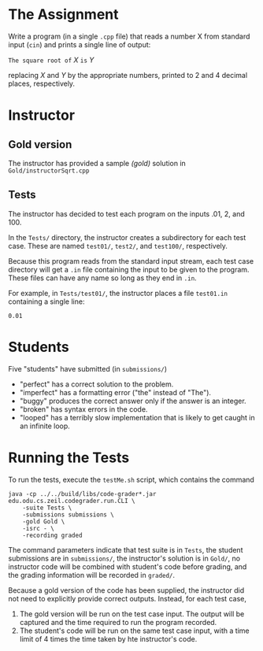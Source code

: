 # The Assignment

Write a program (in a single `.cpp` file) that reads a number X from standard input (`cin`) and prints a single line of output: 

`The square root of` _X_ `is` _Y_ 

replacing _X_ and _Y_ by the appropriate numbers, printed to 2 and 4 decimal places, respectively.

# Instructor

## Gold version

The instructor has provided a sample _(gold)_ solution in `Gold/instructorSqrt.cpp`

## Tests

The instructor has decided to test each program on the inputs .01, 2, and 100.

In the `Tests/` directory, the instructor creates a subdirectory for each test case.
These are named `test01/`, `test2/`, and `test100/`, respectively.

Because this program reads from the standard input stream, each test case
directory will get a `.in` file containing the input to be given to the program.
These files can have any name so long as they end in `.in`.

For example, in `Tests/test01/`, the instructor places a file `test01.in`
containing a single line:

    0.01


# Students

Five "students" have submitted (in `submissions/`)

* "perfect" has a correct solution to the problem.
* "imperfect" has a formatting error ("the" instead of "The").
* "buggy" produces the correct answer only if the answer is an integer.
* "broken" has syntax errors in the code.
* "looped" has a terribly slow implementation that is likely to get
   caught in an infinite loop.

# Running the Tests

To run the tests, execute the `testMe.sh` script, which contains the command

    java -cp ../../build/libs/code-grader*.jar edu.odu.cs.zeil.codegrader.run.CLI \
        -suite Tests \
        -submissions submissions \
        -gold Gold \
        -isrc - \
        -recording graded

The command parameters indicate that test suite is in `Tests`, the student
submissions are in `submissions/`, the instructor's solution is in `Gold/`,
no instructor code will be combined with student's code before grading,
and the grading information will be recorded in `graded/`.

Because a gold version of the code has been supplied, the instructor did not
need to explicitly provide correct outputs. Instead, for each test case,

1. The gold version will be run on the test case input. The output will be
   captured and the time required to run the program recorded.
2. The student's code will be run on the same test case input, with a time
   limit of 4 times the time taken by hte instructor's code.